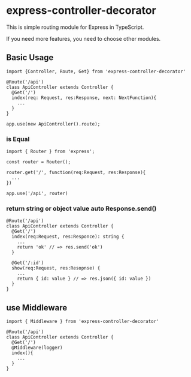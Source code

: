 # express-controller-decorator

This is simple routing module for Express in TypeScript.

If you need more features, you need to choose other modules.

## Basic Usage

```
import {Controller, Route, Get} from 'express-controller-decorator'

@Route('/api')
class ApiController extends Controller {
  @Get('/')
  index(req: Request, res:Response, next: NextFunction){
    ...
  }
}

app.use(new ApiController().route);

```

### is Equal

```
import { Router } from 'express';

const router = Router();

router.get('/', function(req:Request, res:Response){
  ...
})

app.use('/api', router)

```

### return string or object value auto Response.send()

```
@Route('/api')
class ApiController extends Controller {
  @Get('/')
  index(req:Request, res:Responce): string {
    ...
    return 'ok' // => res.send('ok')
  }

  @Get('/:id')
  show(req:Request, res:Resopnse) {
    ...
    return { id: value } // => res.json({ id: value })
  }
}
```

## use Middleware

```
import { Middleware } from 'express-controller-decorator'

@Route('/api')
class ApiController extends Controller {
  @Get('/')
  @Middleware(logger)
  index(){
    ...
  }
}

```
